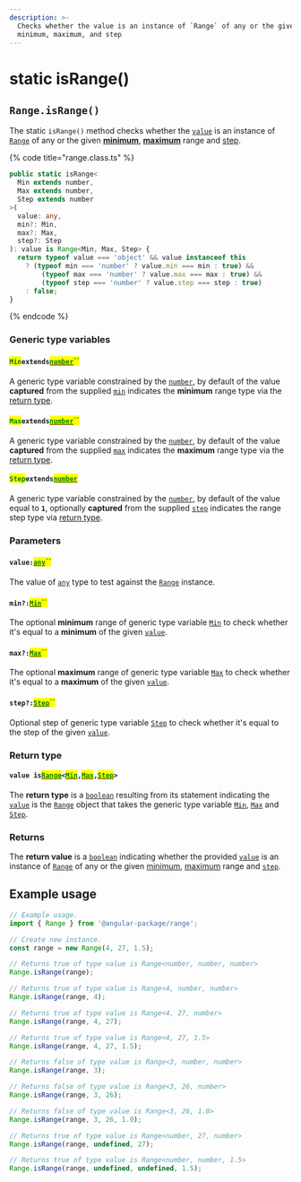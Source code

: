 ```yaml
---
description: >-
  Checks whether the value is an instance of `Range` of any or the given
  minimum, maximum, and step
---
```


# static isRange()

## `Range.isRange()`

The static `isRange()` method checks whether the [`value`](static-isrange.md#value-any) is an instance of [`Range`](broken-reference) of any or the given [**minimum**](static-isrange.md#min-min), [**maximum**](static-isrange.md#max-max) range and [step](static-isrange.md#step-step).

{% code title="range.class.ts" %}
```typescript
public static isRange<
  Min extends number,
  Max extends number,
  Step extends number
>(
  value: any,
  min?: Min,
  max?: Max,
  step?: Step
): value is Range<Min, Max, Step> {
  return typeof value === 'object' && value instanceof this
    ? (typeof min === 'number' ? value.min === min : true) &&
        (typeof max === 'number' ? value.max === max : true) &&
        (typeof step === 'number' ? value.step === step : true)
    : false;
}
```
{% endcode %}

### Generic type variables

#### <mark style="color:green;">`Min`</mark>`extends`[<mark style="color:green;">`number`</mark>](https://www.typescriptlang.org/docs/handbook/basic-types.html#number)<mark style="color:green;">``</mark>

A generic type variable constrained by the [`number`](https://www.typescriptlang.org/docs/handbook/basic-types.html#number), by default of the value **captured** from the supplied [`min`](static-isrange.md#min-min) indicates the **minimum** range type via the [return type](static-isrange.md#return-type).

#### <mark style="color:green;">`Max`</mark>`extends`[<mark style="color:green;">`number`</mark>](https://www.typescriptlang.org/docs/handbook/basic-types.html#number)<mark style="color:green;">``</mark>

A generic type variable constrained by the [`number`](https://www.typescriptlang.org/docs/handbook/basic-types.html#number), by default of the value **captured** from the supplied [`max`](static-isrange.md#max-max) indicates the **maximum** range type via the [return type](static-isrange.md#return-type).

#### <mark style="color:green;">`Step`</mark>`extends`[<mark style="color:green;">`number`</mark>](https://www.typescriptlang.org/docs/handbook/basic-types.html#number)

A generic type variable constrained by the [`number`](https://www.typescriptlang.org/docs/handbook/basic-types.html#number), by default of the value equal to **`1`**, optionally **captured** from the supplied [`step`](static-isrange.md#step-step) indicates the range step type via [return type](static-isrange.md#return-type).

### Parameters

#### `value:`[<mark style="color:green;">`any`</mark>](https://www.typescriptlang.org/docs/handbook/basic-types.html#any)<mark style="color:green;">``</mark>

The value of [`any`](https://www.typescriptlang.org/docs/handbook/basic-types.html#any) type to test against the [`Range`](broken-reference) instance.

#### `min?:`[<mark style="color:green;">`Min`</mark>](static-isrange.md#minextendsnumber)<mark style="color:green;">``</mark>

The optional **minimum** range of generic type variable [`Min`](static-isrange.md#minextendsnumber) to check whether it's equal to a **minimum** of the given [`value`](static-isrange.md#value-any).

#### `max?:`[<mark style="color:green;">`Max`</mark>](static-isrange.md#minextendsnumber-1)<mark style="color:green;">``</mark>

The optional **maximum** range of generic type variable [`Max`](static-isrange.md#maxextendsnumber) to check whether it's equal to a **maximum** of the given [`value`](static-isrange.md#value-any).

#### `step?:`[<mark style="color:green;">`Step`</mark>](static-isrange.md#stepextendsnumber-1)<mark style="color:green;">``</mark>

Optional step of generic type variable [`Step`](static-isrange.md#stepextendsnumber) to check whether it's equal to the step of the given [`value`](static-isrange.md#value-any).

### Return type

#### `value is`[<mark style="color:green;">`Range`</mark>](broken-reference)`<`[<mark style="color:green;">`Min`</mark>](static-isrange.md#minextendsnumber)`,`[<mark style="color:green;">`Max`</mark>](static-isrange.md#maxextendsnumber)`,`[<mark style="color:green;">`Step`</mark>](static-isrange.md#stepextendsnumber)`>`

The **return type** is a [`boolean`](https://www.typescriptlang.org/docs/handbook/basic-types.html#boolean) resulting from its statement indicating the [`value`](static-isrange.md#value-any) is the [`Range`](broken-reference) object that takes the generic type variable [`Min`](static-isrange.md#minextendsnumber), [`Max`](static-isrange.md#maxextendsnumber) and [`Step`](static-isrange.md#stepextendsnumber).

### Returns

The **return value** is a [`boolean`](https://developer.mozilla.org/en-US/docs/Web/JavaScript/Reference/Global\_Objects/Boolean) indicating whether the provided [`value`](static-isrange.md#value-any) is an instance of [`Range`](broken-reference) of any or the given [minimum](static-isrange.md#min-min), [maximum](static-isrange.md#max-max) range and [`step`](static-isrange.md#step-step).

## Example usage

```typescript
// Example usage.
import { Range } from '@angular-package/range';

// Create new instance.
const range = new Range(4, 27, 1.5);

// Returns true of type value is Range<number, number, number>
Range.isRange(range);

// Returns true of type value is Range<4, number, number>
Range.isRange(range, 4);

// Returns true of type value is Range<4, 27, number>
Range.isRange(range, 4, 27);

// Returns true of type value is Range<4, 27, 1.5>
Range.isRange(range, 4, 27, 1.5);

// Returns false of type value is Range<3, number, number>
Range.isRange(range, 3);

// Returns false of type value is Range<3, 26, number>
Range.isRange(range, 3, 26);

// Returns false of type value is Range<3, 26, 1.0>
Range.isRange(range, 3, 26, 1.0);

// Returns true of type value is Range<number, 27, number>
Range.isRange(range, undefined, 27);

// Returns true of type value is Range<number, number, 1.5>
Range.isRange(range, undefined, undefined, 1.5);
```
